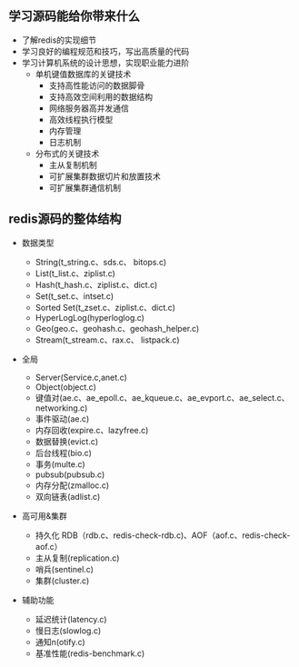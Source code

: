 ## 学习源码能给你带来什么
* 了解redis的实现细节
* 学习良好的编程规范和技巧，写出高质量的代码
* 学习计算机系统的设计思想，实现职业能力进阶
  * 单机键值数据库的关键技术
    * 支持高性能访问的数据脚骨
    * 支持高效空间利用的数据结构
    * 网络服务器高并发通信
    * 高效线程执行模型
    * 内存管理
    * 日志机制
  * 分布式的关键技术
    * 主从复制机制
    * 可扩展集群数据切片和放置技术
    * 可扩展集群通信机制

## redis源码的整体结构
* 数据类型
  - String(t_string.c、sds.c、 bitops.c)
  - List(t_list.c、ziplist.c) 
  - Hash(t_hash.c、ziplist.c、dict.c) 
  - Set(t_set.c、intset.c) 
  - Sorted Set(t_zset.c、ziplist.c、dict.c) 
  - HyperLogLog(hyperloglog.c) 
  - Geo(geo.c、geohash.c、geohash_helper.c) 
  - Stream(t_stream.c、rax.c、 listpack.c) 
* 全局
  - Server(Service.c,anet.c) 
  - Object(object.c) 
  - 键值对(ae.c、ae_epoll.c、ae_kqueue.c、ae_evport.c、ae_select.c、networking.c) 
  - 事件驱动(ae.c) 
  - 内存回收(expire.c、lazyfree.c)
  - 数据替换(evict.c) 
  - 后台线程(bio.c) 
  - 事务(multe.c) 
  - pubsub(pubsub.c) 
  - 内存分配(zmalloc.c) 
  - 双向链表(adlist.c) 
  
* 高可用&集群
  - 持久化 RDB（rdb.c、redis-check-rdb.c)、AOF（aof.c、redis-check-aof.c）
  - 主从复制(replication.c) 
  - 哨兵(sentinel.c) 
  - 集群(cluster.c) 

* 辅助功能
  - 延迟统计(latency.c)
  - 慢日志(slowlog.c)
  - 通知n(otify.c)
  - 基准性能(redis-benchmark.c)